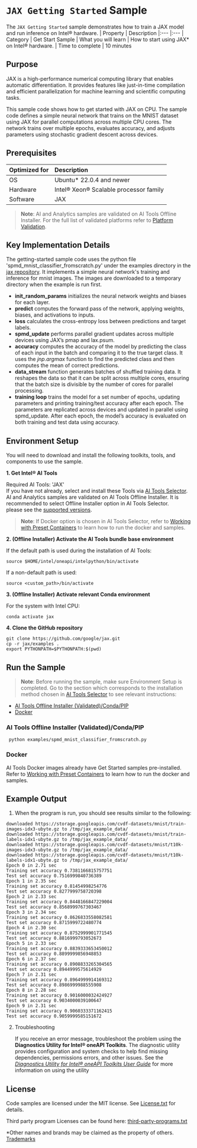 # `JAX Getting Started` Sample

The `JAX Getting Started` sample demonstrates how to train a JAX model and run inference on Intel® hardware. 
| Property            | Description 
|:---                 |:---
| Category            | Get Start Sample 
| What you will learn | How to start using JAX* on Intel® hardware.
| Time to complete    | 10 minutes

## Purpose

JAX is a high-performance numerical computing library that enables automatic differentiation. It provides features like just-in-time compilation and efficient parallelization for machine learning and scientific computing tasks.

This sample code shows how to get started with JAX on CPU. The sample code defines a simple neural network that trains on the MNIST dataset using JAX for parallel computations across multiple CPU cores. The network trains over multiple epochs, evaluates accuracy, and adjusts parameters using stochastic gradient descent across devices. 

## Prerequisites

| Optimized for          | Description
|:---                    |:---
| OS                     | Ubuntu* 22.0.4 and newer 
| Hardware               | Intel® Xeon® Scalable processor family
| Software               | JAX

> **Note**: AI and Analytics samples are validated on AI Tools Offline Installer. For the full list of validated platforms refer to [Platform Validation](https://github.com/oneapi-src/oneAPI-samples/tree/master?tab=readme-ov-file#platform-validation).

## Key Implementation Details

The getting-started sample code uses the python file 'spmd_mnist_classifier_fromscratch.py' under the examples directory in the 
[jax repository](https://github.com/google/jax/).
It implements a simple neural network's training and inference for mnist images. The images are downloaded to a temporary directory when the example is run first. 
- **init_random_params** initializes the neural network weights and biases for each layer.
- **predict** computes the forward pass of the network, applying weights, biases, and activations to inputs.
- **loss** calculates the cross-entropy loss between predictions and target labels.
- **spmd_update** performs parallel gradient updates across multiple devices using JAX’s pmap and lax.psum.
- **accuracy** computes the accuracy of the model by predicting the class of each input in the batch and comparing it to the true target class. It uses the *jnp.argmax* function to find the predicted class and then computes the mean of correct predictions.
- **data_stream** function generates batches of shuffled training data. It reshapes the data so that it can be split across multiple cores, ensuring that the batch size is divisible by the number of cores for parallel processing.
- **training loop** trains the model for a set number of epochs, updating parameters and printing training/test accuracy after each epoch. The parameters are replicated across devices and updated in parallel using spmd_update. After each epoch, the model’s accuracy is evaluated on both training and test data using accuracy.

## Environment Setup

You will need to download and install the following toolkits, tools, and components to use the sample.

**1. Get Intel® AI Tools**

Required AI Tools: 'JAX' 
<br>If you have not already, select and install these Tools via [AI Tools Selector](https://www.intel.com/content/www/us/en/developer/topic-technology/artificial-intelligence/frameworks-tools-selector.html). AI and Analytics samples are validated on AI Tools Offline Installer. It is recommended to select Offline Installer option in AI Tools Selector.<br>
please see the [supported versions](https://www.intel.com/content/www/us/en/developer/topic-technology/artificial-intelligence/frameworks-tools-selector.html).

>**Note**: If Docker option is chosen in AI Tools Selector, refer to [Working with Preset Containers](https://github.com/intel/ai-containers/tree/main/preset) to learn how to run the docker and samples.

**2. (Offline Installer) Activate the AI Tools bundle base environment**

If the default path is used during the installation of AI Tools:
```
source $HOME/intel/oneapi/intelpython/bin/activate
```
If a non-default path is used:
```
source <custom_path>/bin/activate
```
 
**3. (Offline Installer) Activate relevant Conda environment**

For the system with Intel CPU:
```
conda activate jax
``` 

**4. Clone the GitHub repository**
``` 
git clone https://github.com/google/jax.git
cp -r jax/examples .
export PYTHONPATH=$PYTHONPATH:$(pwd) 
```
## Run the Sample

>**Note**: Before running the sample, make sure Environment Setup is completed.
Go to the section which corresponds to the installation method chosen in [AI Tools Selector](https://www.intel.com/content/www/us/en/developer/topic-technology/artificial-intelligence/frameworks-tools-selector.html) to see relevant instructions:
* [AI Tools Offline Installer (Validated)/Conda/PIP](#ai-tools-offline-installer-validatedcondapip)
* [Docker](#docker)
### AI Tools Offline Installer (Validated)/Conda/PIP
```
 python examples/spmd_mnist_classifier_fromscratch.py
```
### Docker
AI Tools Docker images already have Get Started samples pre-installed. Refer to [Working with Preset Containers](https://github.com/intel/ai-containers/tree/main/preset) to learn how to run the docker and samples.
## Example Output
1. When the program is run, you should see results similar to the following:

```
downloaded https://storage.googleapis.com/cvdf-datasets/mnist/train-images-idx3-ubyte.gz to /tmp/jax_example_data/
downloaded https://storage.googleapis.com/cvdf-datasets/mnist/train-labels-idx1-ubyte.gz to /tmp/jax_example_data/
downloaded https://storage.googleapis.com/cvdf-datasets/mnist/t10k-images-idx3-ubyte.gz to /tmp/jax_example_data/
downloaded https://storage.googleapis.com/cvdf-datasets/mnist/t10k-labels-idx1-ubyte.gz to /tmp/jax_example_data/
Epoch 0 in 2.71 sec
Training set accuracy 0.7381166815757751
Test set accuracy 0.7516999840736389
Epoch 1 in 2.35 sec
Training set accuracy 0.81454998254776
Test set accuracy 0.8277999758720398
Epoch 2 in 2.33 sec
Training set accuracy 0.8448166847229004
Test set accuracy 0.8568999767303467
Epoch 3 in 2.34 sec
Training set accuracy 0.8626833558082581
Test set accuracy 0.8715999722480774
Epoch 4 in 2.30 sec
Training set accuracy 0.8752999901771545
Test set accuracy 0.8816999793052673
Epoch 5 in 2.33 sec
Training set accuracy 0.8839333653450012
Test set accuracy 0.8899999856948853
Epoch 6 in 2.37 sec
Training set accuracy 0.8908833265304565
Test set accuracy 0.8944999575614929
Epoch 7 in 2.31 sec
Training set accuracy 0.8964999914169312
Test set accuracy 0.8986999988555908
Epoch 8 in 2.28 sec
Training set accuracy 0.9016000032424927
Test set accuracy 0.9034000039100647
Epoch 9 in 2.31 sec
Training set accuracy 0.9060333371162415
Test set accuracy 0.9059999585151672
```

2. Troubleshooting

   If you receive an error message, troubleshoot the problem using the **Diagnostics Utility for Intel® oneAPI Toolkits**. The diagnostic utility provides configuration and system checks to help find missing dependencies, permissions errors, and other issues. See the *[Diagnostics Utility for Intel® oneAPI Toolkits User Guide](https://www.intel.com/content/www/us/en/develop/documentation/diagnostic-utility-user-guide/top.html)* for more information on using the utility

## License

Code samples are licensed under the MIT license. See
[License.txt](https://github.com/oneapi-src/oneAPI-samples/blob/master/License.txt)
for details.

Third party program Licenses can be found here:
[third-party-programs.txt](https://github.com/oneapi-src/oneAPI-samples/blob/master/third-party-programs.txt)

*Other names and brands may be claimed as the property of others. [Trademarks](https://www.intel.com/content/www/us/en/legal/trademarks.html)
